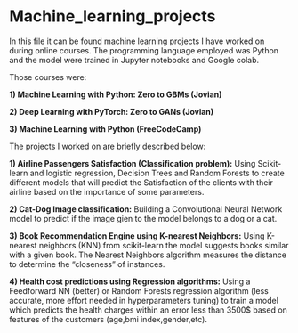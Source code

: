 # Machine_learning_projects
In this file it can be found machine learning projects I have worked on during online courses. The programming language employed was Python and the model were trained in Jupyter notebooks and Google colab.

Those courses were:

**1) Machine Learning with Python: Zero to GBMs (Jovian)**

**2) Deep Learning with PyTorch: Zero to GANs (Jovian)**

**3) Machine Learning with Python (FreeCodeCamp)**

The projects I worked on are briefly described below:

**1) Airline Passengers Satisfaction (Classification problem):**
Using Scikit-learn and logistic regression, Decision Trees and Random Forests to create different models that will predict the Satisfaction of the clients with their airline based on the importance of some parameters.

**2) Cat-Dog Image classification:**
Building a Convolutional Neural Network model to predict if the image gien to the model belongs to a dog or a cat.

**3) Book Recommendation Engine using K-nearest Neighbors:**
Using K-nearest neighbors (KNN) from scikit-learn the model suggests books similar with a given book. The Nearest Neighbors algorithm measures the distance to determine the “closeness” of instances.

**4) Health cost predictions using Regression algorithms:**
Using a Feedforward NN (better) or Random Forests regression algorithm (less accurate, more effort needed in hyperparameters tuning) to train a model which predicts the health charges within an error less than 3500$  based on features of the customers (age,bmi index,gender,etc).
